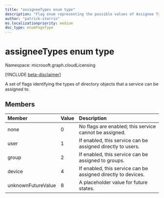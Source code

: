 ```yaml
---
title: "assigneeTypes enum type"
description: "Flag enum representing the possible values of Assignee Types for Microsoft Cloud Licensing."
author: "patrick-starrin"
ms.localizationpriority: medium
doc_type: enumPageType
---
```


# assigneeTypes enum type

Namespace: microsoft.graph.cloudLicensing

[!INCLUDE [beta-disclaimer](../../includes/beta-disclaimer.md)]

A set of flags identifying the types of directory objects that a service can be assigned to.

## Members
|Member|Value|Description|
|:---|:---|:---|
|none|0|No flags are enabled; this service cannot be assigned.|
|user|1|If enabled, this service can be assigned directly to users.|
|group|2|If enabled, this service can be assigned to groups.|
|device|4|If enabled, this service can be assigned directly to devices.|
|unknownFutureValue|8|A placeholder value for future states.|
